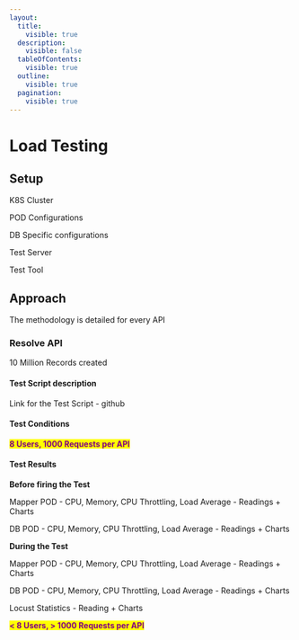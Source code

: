 ```yaml
---
layout:
  title:
    visible: true
  description:
    visible: false
  tableOfContents:
    visible: true
  outline:
    visible: true
  pagination:
    visible: true
---
```


# Load Testing

## Setup

K8S Cluster

POD Configurations

DB Specific configurations

Test Server

Test Tool

## Approach

The methodology is detailed for every API

### Resolve API

10 Million Records created

#### Test Script description

Link for the Test Script - github

#### Test Conditions

<mark style="color:purple;">**8 Users, 1000 Requests per API**</mark>

#### Test Results

**Before firing the Test**

Mapper POD - CPU, Memory, CPU Throttling, Load Average - Readings + Charts

DB POD - CPU, Memory, CPU Throttling, Load Average - Readings + Charts

**During the Test**

Mapper POD - CPU, Memory, CPU Throttling, Load Average - Readings + Charts

DB POD - CPU, Memory, CPU Throttling, Load Average - Readings + Charts

Locust Statistics - Reading + Charts

<mark style="color:purple;">**< 8 Users, > 1000 Requests per API**</mark>



